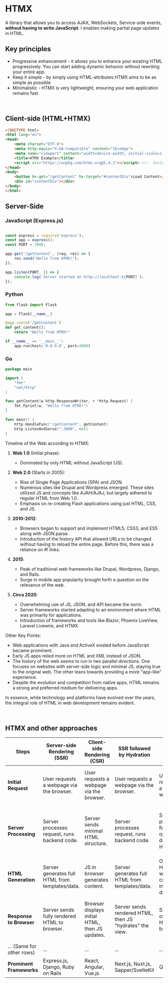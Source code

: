 # HTMX

A library that allows you to access AJAX, WebSockets, Service-side events, **without having to write JavaScript**. I enables making partial page updates in HTML.

## Key principles

- Progressive enhancement - it allows you to enhance your existing HTML progressively. You can start adding dynamic behavior without rewriting your entire app.
- Keep it simple - by simply using HTML-attributes HTMX aims to be as simple as possible
- Minimalistic - HTMX is very lightweight, ensuring your web application remains fast

<br>

## Client-side (HTML+HTMX)

```HTML
<!DOCTYPE html>
<html lang="en">
<head>
    <meta charset="UTF-8">
    <meta http-equiv="X-UA-Compatible" content="IE=edge">
    <meta name="viewport" content="width=device-width, initial-scale=1.0">
    <title>HTMX Example</title>
    <script src="https://unpkg.com/htmx.org@1.4.1"></script> <!-- Including HTMX -->
</head>
<body>
    <button hx-get="/getContent" hx-target="#contentDiv">Load Content</button>
    <div id="contentDiv"></div>
</body>
</html>
```

## Server-Side

### JavaScript (Express.js)

```JavaScript

const express = require('express');
const app = express();
const PORT = 3000;

app.get('/getContent', (req, res) => {
    res.send("Hello from HTMX!");
});

app.listen(PORT, () => {
    console.log(`Server started on http://localhost:${PORT}`);
});

```

### Python

```Python
from flask import Flask

app = Flask(__name__)

@app.route('/getContent')
def get_content():
    return "Hello from HTMX!"

if __name__ == '__main__':
    app.run(host='0.0.0.0', port=3000)

```

### Go

```Go
package main

import (
	"fmt"
	"net/http"
)

func getContent(w http.ResponseWriter, r *http.Request) {
	fmt.Fprint(w, "Hello from HTMX!")
}

func main() {
	http.HandleFunc("/getContent", getContent)
	http.ListenAndServe(":3000", nil)
}

```

Timeline of the Web according to HTMX:

1. **Web 1.0** (Initial phase):

   - Dominated by only HTML without JavaScript (JS).

2. **Web 2.0** (Starts in 2005):

   - Rise of Single Page Applications (SPA) and JSON.
   - Numerous sites like Drupal and Wordpress emerged. These sites utilized JS and concepts like AJAH/AJAJ, but largely adhered to regular HTML from Web 1.0.
   - Emphasis on re-creating Flash applications using just HTML, CSS, and JS.

3. **2010-2012**:

   - Browsers began to support and implement HTML5, CSS3, and ES5 along with JSON.parse.
   - Introduction of the history API that allowed URLs to be changed without having to reload the entire page. Before this, there was a reliance on #! links.

4. **2015**:

   - Peak of traditional web frameworks like Drupal, Wordpress, Django, and Rails.
   - Surge in mobile app popularity brought forth a question on the relevance of the web.

5. **Circa 2020**:
   - Overwhelming use of JS, JSON, and API became the norm.
   - Server frameworks started adapting to an environment where HTML was primarily for applications.
   - Introduction of frameworks and tools like Blazor, Phoenix LiveView, Laravel Livewire, and HTMX.

Other Key Points:

- Web applications with Java and ActiveX existed before JavaScript became prominent.
- Early JS apps relied more on HTML and XML instead of JSON.
- The history of the web seems to run in two parallel directions. One focuses on websites with server-side logic and minimal JS, staying true to the original web. The other leans towards providing a more "app-like" experience.
- Despite the evolution and competition from native apps, HTML remains a strong and preferred medium for delivering apps.

In essence, while technology and platforms have evolved over the years, the integral role of HTML in web development remains evident.

<br>

## HTMX and other approaches

| Steps                     | Server-side Rendering (SSR)                     | Client-side Rendering (CSR)                     | SSR followed by Hydration                                | Qwik                                      | Astro                                             | SolidJS                                         | Vanilla JS                                            | HTMX                                                       |
| ------------------------- | ----------------------------------------------- | ----------------------------------------------- | -------------------------------------------------------- | ----------------------------------------- | ------------------------------------------------- | ----------------------------------------------- | ----------------------------------------------------- | ---------------------------------------------------------- |
| **Initial Request**       | User requests a webpage via the browser.        | User requests a webpage via the browser.        | User requests a webpage via the browser.                 | User requests a webpage.                  | User requests a pre-generated page.               | User requests a webpage via the browser.        | User requests a webpage via the browser.              | User requests a webpage via the browser.                   |
| **Server Processing**     | Server processes request, runs backend code.    | Server sends minimal HTML structure.            | Server processes request, runs backend code.             | Server processes for optimal data inline. | Partial processing; content served.               | Minimal initial structure, JS-driven content.   | Server can send minimal structure or full content.    | Server processes request, sends HTML with HTMX attributes. |
| **HTML Generation**       | Server generates full HTML from templates/data. | JS in browser generates content.                | Server generates full HTML from templates/data.          | Optimized HTML with critical inline data. | Generate static HTML, hydrate as needed.          | JS in browser generates content.                | Browser processes and displays received HTML.         | Server generates full HTML, enhanced with HTMX.            |
| **Response to Browser**   | Server sends fully rendered HTML to browser.    | Browser displays initial HTML, then JS updates. | Server sends rendered HTML, then JS "hydrates" the view. | Sends optimized HTML to browser.          | Sends pre-rendered content, hydrates selectively. | Browser displays initial HTML, then JS updates. | Server sends HTML, JS may or may not update the view. | Server sends HTML. Dynamic updates via HTMX directives.    |
| ... (Same for other rows) | ...                                             | ...                                             | ...                                                      | ...                                       | ...                                               | ...                                             | ...                                                   | ...                                                        |
| **Prominent Frameworks**  | Express.js, Django, Ruby on Rails               | React, Angular, Vue.js                          | Next.js, Nuxt.js, Sapper/SvelteKit                       | Qwik                                      | Astro                                             | SolidJS                                         | - (Pure JavaScript)                                   | HTMX                                                       |
